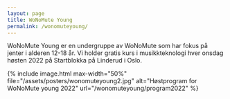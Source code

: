 ```yaml
---
layout: page
title: WoNoMute Young
permalink: /wonomuteyoung/
---
```


WoNoMute Young er en undergruppe av WoNoMute som har fokus på jenter i alderen 12-18 år. Vi holder gratis kurs i musikkteknologi hver onsdag høsten 2022 på Startblokka på Linderud i Oslo.

<div id="posters">
{% include image.html
max-width="50%" file="/assets/posters/wonomuteyoung2.jpg" alt="Høstprogram for WoNoMute young 2022" url="/wonomuteyoung/program2022"
%}

</div>
